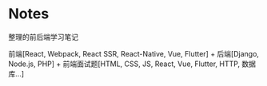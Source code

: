 # Notes

整理的前后端学习笔记

前端[React, Webpack, React SSR, React-Native, Vue, Flutter] + 后端[Django, Node.js, PHP] + 前端面试题[HTML, CSS, JS, React, Vue, Flutter, HTTP, 数据库...]



